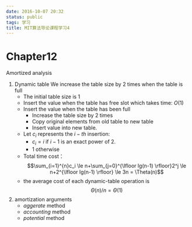 ```yaml
---
date: 2016-10-07 20:32
status: public
tags: 学习
title: MIT算法导论课程学习4
---
```


# Chapter12
Amortized analysis
1. Dynamic table 
We increase the table size by 2 times when the table is full 
    + The initial table size is 1
    + Insert the value when the table has free slot which takes time:  $O(1)$
    + Insert the value when the table has been full
        + Increase the table size by 2 times
        + Copy original elements from old table to new table 
        + Insert value into new table.
    + Let $c_i$ represents the $i-th$ insertion:
        + $c_i=i$ if $i-1$ is an exact power of 2.
        + 1 otherwise
    + Total time cost：$$\sum_{i=1}^{n}c_i \le n+\sum_{j=0}^{\lfloor lg(n-1) \rfloor}2^j \le n+2^{\lfloor lg(n-1) \rfloor} \le 3n = \Theta(n)$$ 
    + the average cost of each dynamic-table operation is $$\Theta(n)/n=\Theta(1)$$  
2. amortization arguments 
    + *aggerate* method
    + *accounting* method
    + *potential* method